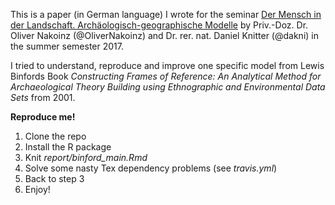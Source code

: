 This is a paper (in German language) I wrote for the seminar [Der Mensch in der Landschaft. Archäologisch-geographische Modelle](http://univis.uni-kiel.de/form?__s=2&dsc=anew/lecture_view&lvs=gemei/instit_2/zentr/dermen&anonymous=1&lang=en&ref=tlecture&sem=2017s&tdir=philos/fachwi/_urund/bachel/haupts&__e=505) by Priv.-Doz. Dr. Oliver Nakoinz (@OliverNakoinz) and Dr. rer. nat. Daniel Knitter (@dakni) in the summer semester 2017.

I tried to understand, reproduce and improve one specific model from Lewis Binfords Book *Constructing Frames of Reference: An Analytical Method for Archaeological Theory Building using Ethnographic and Environmental Data Sets* from 2001.

**Reproduce me!**

1. Clone the repo
2. Install the R package
3. Knit *report/binford_main.Rmd*
4. Solve some nasty Tex dependency problems (see *travis.yml*)
5. Back to step 3
6. Enjoy!
